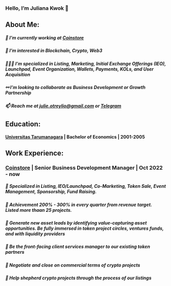 ### Hello, I’m Juliana Kwok 👋

## About Me:
##### 💼 I’m currently working at [Coinstore](https://www.coinstore.com)
##### 👀 I’m interested in Blockchain, Crypto, Web3
##### 👩🏻‍💻 I’m specialized in Listing, Marketing, Initial Exchange Offerings (IEO), Launchpad, Event Organization, Wallets, Payments, KOLs, and User Acquisition
##### ⚯ I’m looking to collaborate as Business Development or Growth Partnership
##### 📫 Reach me at julie.otreylio@gmail.com or [Telegram](https://t.me/otreylio)

## Education:
#### [Universitas Tarumanagara](https://untar.ac.id/) | Bachelor of Economics | 2001-2005

## Work Experience:
### [Coinstore](https://www.coinstore.com) | Senior Business Development Manager | Oct 2022 - now
##### 📌 Specialized in Listing, IEO/Launchpad, Co-Marketing, Token Sale, Event Management, Sponsorship, Fund Raising.
##### 📌 Achievement 200% - 300% in every quarter from revenue target. Listed more thaan 25 projects.
##### 📌 Generate new asset leads by identifying value-capturing asset opportunities. Be fully immersed in token project circles, ventures funds, and with liquidity providers
##### 📌 Be the front-facing client services manager to our existing token partners
##### 📌 Negotiate and close on commercial terms of crypto projects
##### 📌 Help shepherd crypto projects through the process of our listings


<!---
JulianaKwok/JulianaKwok is a ✨ special ✨ repository because its `README.md` (this file) appears on your GitHub profile.
You can click the Preview link to take a look at your changes.
--->
